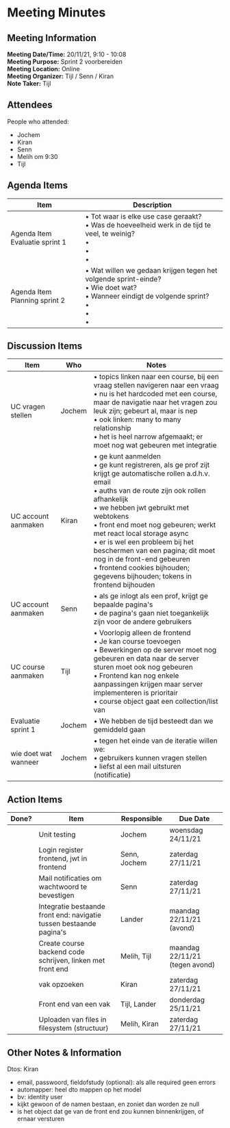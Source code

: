 # Meeting Minutes
## Meeting Information
**Meeting Date/Time:** 20/11/21, 9:10 - 10:08<br>
**Meeting Purpose:** Sprint 2 voorbereiden<br>
**Meeting Location:** Online<br>
**Meeting Organizer:** Tijl / Senn / Kiran<br>
**Note Taker:** Tijl<br>

## Attendees
People who attended:
- Jochem
- Kiran
- Senn
- Melih om 9:30
- Tijl

## Agenda Items

Item | Description
---- | ----
Agenda Item Evaluatie sprint 1 | • Tot waar is elke use case geraakt?<br>• Was de hoeveelheid werk in de tijd te veel, te weinig?<br>• <br>• <br>• 
Agenda Item Planning sprint 2 | • Wat willen we gedaan krijgen tegen het volgende sprint-einde?<br>• Wie doet wat?<br>• Wanneer eindigt de volgende sprint?<br>• <br>• <br>• 

## Discussion Items
Item | Who | Notes |
---- | ---- | ---- |
UC vragen stellen | Jochem | • topics linken naar een course, bij een vraag stellen navigeren naar een vraag<br>• nu is het hardcoded met een course, maar de navigatie naar het vragen zou leuk zijn; gebeurt al, maar is nep<br>• ook linken: many to many relationship<br>• het is heel narrow afgemaakt; er moet nog wat gebeuren met integratie
UC account aanmaken | Kiran | • ge kunt aanmelden<br>• ge kunt registreren, als ge prof zijt krijgt ge automatische rollen a.d.h.v. email<br>• auths van de route zijn ook rollen afhankelijk<br>• we hebben jwt gebruikt met webtokens<br>• front end moet nog gebeuren; werkt met react local storage async<br>• er is wel een probleem bij het beschermen van een pagina; dit moet nog in de front-end gebeuren<br>• frontend cookies bijhouden; gegevens bijhouden; tokens in frontend bijhouden
UC account aanmaken | Senn | • als ge inlogt als een prof, krijgt ge bepaalde pagina's<br>• de pagina's gaan niet toegankelijk zijn voor de andere gebruikers
UC course aanmaken | Tijl | • Voorlopig alleen de frontend<br>• Je kan course toevoegen<br>• Bewerkingen op de server moet nog gebeuren en data naar de server sturen moet ook nog gebeuren<br>• Frontend kan nog enkele aanpassingen krijgen maar server implementeren is prioritair<br>• course object gaat een collection/list van
Evaluatie sprint 1 | Jochem | • We hebben de tijd besteedt dan we gemiddeld gaan
wie doet wat wanneer | Jochem | • tegen het einde van de iteratie willen we:<br>• gebruikers kunnen vragen stellen<br>• liefst al een mail uitsturen (notificatie)


## Action Items
| Done? | Item | Responsible | Due Date |
| ---- | ---- | ---- | ---- |
| | Unit testing | Jochem | woensdag 24/11/21 |
| | Login register frontend, jwt in frontend | Senn, Jochem | zaterdag 27/11/21 |
| | Mail notificaties om wachtwoord te bevestigen | Senn | zaterdag 27/11/21 |
| | Integratie bestaande front end: navigatie tussen bestaande pagina's | Lander | maandag 22/11/21 (avond) |
| | Create course backend code schrijven, linken met front end | Melih, Tijl | maandag 22/11/21 (tegen avond) |
| | vak opzoeken | Kiran | zaterdag 27/11/21 |
| | Front end van een vak | Tijl, Lander | donderdag 25/11/21 |
| | Uploaden van files in filesystem (structuur) | Melih, Kiran | zaterdag 27/11/21 |

## Other Notes & Information
Dtos: Kiran
- email, passwoord, fieldofstudy (optional): als alle required geen errors
- automapper: heel dto mappen op het model
- bv: identity user
- kijkt gewoon of de namen bestaan, en zoniet dan worden ze null
- is het object dat ge van de front end zou kunnen binnenkrijgen, of ernaar versturen